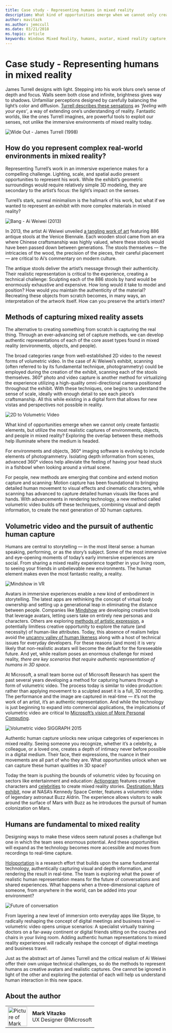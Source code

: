 ```yaml
---
title: Case study - Representing humans in mixed reality
description: What kind of opportunities emerge when we cannot only create fantastic elements, but utilize the most realistic captures of environments, objects, and people in mixed reality?
author: mavitazk
ms.author: jemccull
ms.date: 03/21/2018
ms.topic: article
keywords: Windows Mixed Reality, humans, avatar, mixed reality capture, volumetric video
---
```



# Case study - Representing humans in mixed reality

James Turrell designs with light. Stepping into his work blurs one’s sense of depth and focus. Walls seem both close and infinite, brightness gives way to shadows. Unfamiliar perceptions designed by carefully balancing the light’s color and diffusion. [Turrell describes these sensations](https://www.sculpture.org/documents/scmag02/nov02/turrell/turrell.shtml) as *‘feeling with your eyes’*, a way of extending one’s understanding of reality. Fantastic worlds, like the ones Turrell imagines, are powerful tools to exploit our senses, not unlike the immersive environments of mixed reality today.

![Wide Out - James Turrell (1998)](../develop/advanced-concepts/images/wide-out-james-turrell.jpg)

## How do you represent complex real-world environments in mixed reality?

Representing Turrell’s work in an immersive experience makes for a compelling challenge. Lighting, scale, and spatial audio present opportunities to represent his work. While the exhibit’s geometric surroundings would require relatively simple 3D modeling, they are secondary to the artist’s focus: the light’s impact on the senses.

Turrell’s stark, surreal minimalism is the hallmark of his work, but what if we wanted to represent an exhibit with more complex materials in mixed reality?

![Bang - Ai Weiwei (2013)](../develop/advanced-concepts/images/bang-ai-weiwie.jpg)

In 2013, the artist Ai Weiwei unveiled [a tangling work of art](https://www.designboom.com/art/ai-weiwei-bang-installation-at-venice-art-biennale-2013/) featuring 886 antique stools at the Venice Biennale. Each wooden stool came from an era where Chinese craftsmanship was highly valued, where these stools would have been passed down between generations. The stools themselves — the intricacies of the wood, the precision of the pieces, their careful placement — are critical to Ai’s commentary on modern culture.

The antique stools deliver the artist’s message through their authenticity. Their realistic representation is critical to the experience, creating a technical challenge: Sculpting each of the 886 stools by hand would be enormously exhaustive and expensive. How long would it take to model and position? How would you maintain the authenticity of the material? Recreating these objects from scratch becomes, in many ways, an interpretation of the artwork itself. How can you preserve the artist’s intent?

## Methods of capturing mixed reality assets

The alternative to creating something from scratch is capturing the real thing. Through an ever-advancing set of capture methods, we can develop authentic representations of each of the core asset types found in mixed reality (environments, objects, and people).

The broad categories range from well-established 2D video to the newest forms of volumetric video. In the case of Ai Weiwei’s exhibit, scanning (often referred to by its fundamental technique, photogrammetry) could be employed during the creation of the exhibit, scanning each of the stools themselves. 360° photo and video capture is another method for virtualizing the experience utilizing a high-quality omni-directional camera positioned throughout the exhibit. With these techniques, one begins to understand the sense of scale, ideally with enough detail to see each piece’s craftsmanship. All this while existing in a digital form that allows for new vistas and perspectives not possible in reality.

![2D to Volumetric Video](../develop/advanced-concepts/images/2d-to-volumetric-video.png)

What kind of opportunities emerge when we cannot only create fantastic elements, but utilize the most realistic captures of environments, objects, and people in mixed reality? Exploring the overlap between these methods help illuminate where the medium is headed.

For environments and objects, 360° imaging software is evolving to include elements of photogrammetry. Isolating depth information from scenes, advanced 360° videos help alleviate the feeling of having your head stuck in a fishbowl when looking around a virtual scene.

For people, new methods are emerging that combine and extend motion capture and scanning: Motion capture has been foundational to bringing detailed human movement to visual effects and cinematic characters, while scanning has advanced to capture detailed human visuals like faces and hands. With advancements in rendering technology, a new method called volumetric video builds off these techniques, combining visual and depth information, to create the next generation of 3D human captures.

## Volumetric video and the pursuit of authentic human capture

Humans are central to storytelling — in the most literal sense: a human speaking, performing, or as the story’s subject. Some of the most immersive and eye-opening moments of today’s early immersive experiences are social. From sharing a mixed reality experience together in your living room, to seeing your friends in unbelievable new environments. The human element makes even the most fantastic reality, a reality.

![Mindshow in VR](../develop/advanced-concepts/images/mindshow-in-vr-640px.jpg)

Avatars in immersive experiences enable a new kind of embodiment in storytelling. The latest apps are rethinking the concept of virtual body ownership and setting up a generational leap in eliminating the distance between people. Companies like [Mindshow](https://mindshow.com/) are developing creative tools that leverage avatars, letting users take on entirely new personas and characters. Others are exploring [methods of artistic expression](https://en.wikipedia.org/wiki/Uncanny_valley), a potentially limitless creative opportunity to explore the nature (and necessity) of human-like attributes. Today, this absence of realism helps avoid the [uncanny valley of human likeness](https://en.wikipedia.org/wiki/Uncanny_valley) along with a host of technical issues for everyday developers. For these reasons (and more) it is very likely that non-realistic avatars will become the default for the foreseeable future. And yet, while realism poses an enormous challenge for mixed reality, *there are key scenarios that require authentic representation of humans in 3D space*.

At Microsoft, a small team borne out of Microsoft Research has spent the past several years developing a method for capturing humans through a form of volumetric video. The process today is similar to video production: rather than applying movement to a sculpted asset it is a full, 3D recording. The performance and the image are captured in real-time — it’s not the work of an artist, it’s an authentic representation. And while the technology is just beginning to expand into commercial applications, the implications of volumetric video are critical to [Microsoft’s vision of More Personal Computing](https://www.youtube.com/watch?v=tcyj-_IEWt8).

![Volumetric video SIGGRAPH 2015](../develop/advanced-concepts/images/volumetric-video-siggraph-2015.gif)

Authentic human capture unlocks new unique categories of experiences in mixed reality. Seeing someone you recognize, whether it’s a celebrity, a colleague, or a loved one, creates a depth of intimacy never before possible in a digital medium. Their face, their expressions, the nuance in their movements are all part of who they are. What opportunities unlock when we can capture these human qualities in 3D space?

Today the team is pushing the bounds of volumetric video by focusing on sectors like entertainment and education: [Actiongram](https://www.microsoft.com/p/actiongram/9nblggh5ftmt) features creative characters and [celebrities](https://www.youtube.com/watch?v=BwWueXlsOrA) to create mixed reality stories. [Destination: Mars exhibit](https://www.jpl.nasa.gov/news/news.php?feature=6220), now at NASA’s Kennedy Space Center, features a volumetric video of legendary astronaut Buzz Aldrin. The experience allows visitors to walk around the surface of Mars with Buzz as he introduces the pursuit of human colonization on Mars.

## Humans are fundamental to mixed reality

Designing ways to make these videos seem natural poses a challenge but one in which the team sees enormous potential. And these opportunities will expand as the technology becomes more accessible and moves from recordings to real-time capture.

[Holoportation](https://www.microsoft.com/research/project/holoportation-3/) is a research effort that builds upon the same fundamental technology, authentically capturing visual and depth information, and rendering the result in real-time. The team is exploring what the power of realistic human representation means for the future of conversations and shared experiences. What happens when a three-dimensional capture of someone, from anywhere in the world, can be added into your environment?

![Future of conversation](../develop/advanced-concepts/images/girl-with-dress.jpg)

From layering a new level of immersion onto everyday apps like Skype, to radically reshaping the concept of digital meetings and business travel — volumetric video opens unique scenarios: A specialist virtually training doctors on a far-away continent or digital friends sitting on the couches and chairs in your living room. Adding authentic human representations to mixed reality experiences will radically reshape the concept of digital meetings and business travel.

Just as the abstract art of James Turrell and the critical realism of Ai Weiwei offer their own unique technical challenges, so do the methods to represent humans as creative avatars and realistic captures. One cannot be ignored in light of the other and exploring the potential of each will help us understand human interaction in this new space.

## About the author

<table style="border-collapse:collapse" padding-left="0px">
<tr>
<td style="border-style: none" width="60"><img alt="Picture of Mark Vitazko" width="60" height="60" src="images/mark-vitazko.jpg"></td>
<td style="border-style: none"><b>Mark Vitazko</b><br>UX Designer @Microsoft</td>
</tr>
</table>
